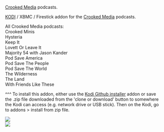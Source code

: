 <a href="https://www.crooked.com/">Crooked Media</a> podcasts.<br>

<a href="kodi.tv">KODI<a> / XBMC / Firestick addon for the <a href="www.crooked.com">Crooked Media</a> podcasts.<br>

All Crooked Media podcasts:<br>
Crooked Minis<br>
Hysteria<br>
Keep It<br>
Lovett Or Leave It<br>
Majority 54 with Jason Kander<br>
Pod Save America<br>
Pod Save The People<br>
Pod Save The World<br>
The Wilderness<br>
The Land<br>
With Friends Like These<br>

^^^ To install this addon, either use the <a href="https://www.tvaddons.co/github-browser-kodi/">Kodi Github installer</a> addon or save the .zip file downloaded from the 'clone or download' button to somewhere the Kodi can access (e.g. network drive or USB stick). Then on the Kodi, go to addons > install from zip file.<br>

<img src="https://duckduckgo.com/i/274c3b4b.png">
<br><a href="http://www.kodi.tv"><img src="https://kodi.tv/sites/default/files/page/field_image/about--devices.jpg">
